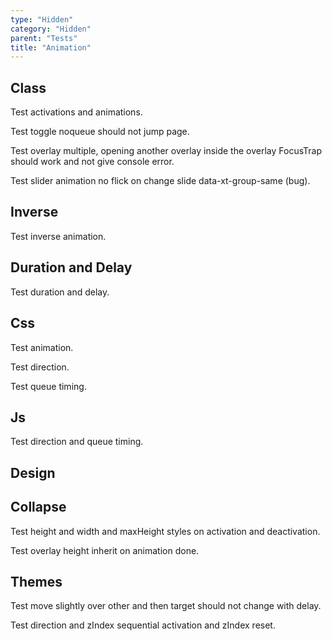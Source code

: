 ```yaml
---
type: "Hidden"
category: "Hidden"
parent: "Tests"
title: "Animation"
---
```


## Class

Test activations and animations.

Test toggle noqueue should not jump page.

Test overlay multiple, opening another overlay inside the overlay FocusTrap should work and not give console error.

Test slider animation no flick on change slide data-xt-group-same (bug).

<demo>
  <demoinline src="demos/components/toggle/animation-queue">
  </demoinline>
  <demoinline src="demos/components/toggle/animation-noqueue">
  </demoinline>
  <demoinline src="demos/components/overlay/animation-queue">
  </demoinline>
  <demoinline src="demos/components/overlay/animation-noqueue">
  </demoinline>
  <demoinline src="demos/components/drop/animation-queue">
  </demoinline>
  <demoinline src="demos/components/drop/animation-noqueue">
  </demoinline>
  <demoinline src="demos/components/tooltip/animation-queue">
  </demoinline>
  <demoinline src="demos/components/tooltip/animation-noqueue">
  </demoinline>
  <demoinline src="demos/components/slider/animation">
  </demoinline>
  <demoinline src="demos/components/slider/animation-queue">
  </demoinline>
</demo>

## Inverse

Test inverse animation.

<demo>
  <demoinline src="demos/components/toggle/animation-inverse">
  </demoinline>
</demo>

## Duration and Delay

Test duration and delay.

<demo>
  <demoinline src="demos/components/toggle/animation-duration-delay">
  </demoinline>
</demo>

## Css

Test animation.

Test direction.

Test queue timing.

<demo>
  <demoinline src="demos/components/toggle/animation-css">
  </demoinline>
  <demoinline src="demos/components/overlay/animation-css">
  </demoinline>
  <demoinline src="demos/components/drop/animation-css">
  </demoinline>
  <demoinline src="demos/components/tooltip/animation-css">
  </demoinline>
  <demoinline src="demos/components/slider/animation-css">
  </demoinline>
</demo>

## Js

Test direction and queue timing.

<demo>
  <demoinline src="demos/components/toggle/animation-js">
  </demoinline>
  <demoinline src="demos/components/overlay/animation-js">
  </demoinline>
  <demoinline src="demos/components/drop/animation-js">
  </demoinline>
  <demoinline src="demos/components/tooltip/animation-js">
  </demoinline>
  <demoinline src="demos/components/slider/animation-js">
  </demoinline>
</demo>

## Design

<demo>
  <demoinline src="demos/components/toggle/animation-design">
  </demoinline>
  <demoinline src="demos/components/overlay/animation-design">
  </demoinline>
  <demoinline src="demos/components/drop/animation-design">
  </demoinline>
  <demoinline src="demos/components/tooltip/animation-design">
  </demoinline>
</demo>

## Collapse

Test height and width and maxHeight styles on activation and deactivation.

Test overlay height inherit on animation done.

<demo>
  <demoinline src="demos/components/animation/collapse-height">
  </demoinline>
  <demoinline src="demos/components/animation/collapse-width">
  </demoinline>
  <demoinline src="demos/components/animation/collapse-text">
  </demoinline>
</demo>

## Themes

Test move slightly over other and then target should not change with delay.

Test direction and zIndex sequential activation and zIndex reset.

<demo>
  <div class="gatsby_demo_item xt-toggle" data-iframe="demos/themes/navigation/menu-navigation-v1">
  </div>
</demo>
